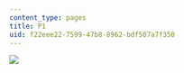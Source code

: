 ```yaml
---
content_type: pages
title: P1
uid: f22eee22-7599-47b8-8962-bdf507a7f350
---
```

![](https://pbs.twimg.com/media/E4OzGLfX0AoMeuD.jpg)